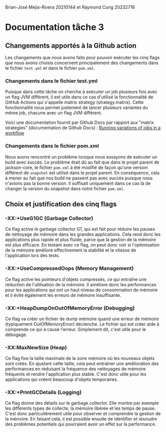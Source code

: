 Brian-José Mejia-Rivera 20210144 et Raymond Cung 20232716

# Documentation tâche 3 <br>

## Changements apportés à la Github action
Les changements que nous avons faits pour pouvoir exécuter les cinq flags que nous avons choisis concernent principalement des changements dans le fichier `test.yml` et dans le fichier `pom.xml`. 

### Changements dans le fichier test.yml
Puisque dans cette tâche on cherche à exécuter un job plusieurs fois avec un flag JVM différent, il est utile dans ce cas d'utilisé la fonctionnalité de GitHub Actions qui s'appelle matrix strategy (strategy.matrix). Cette fonctionnalité nous permet justement de lancer plusieurs variantes du même job, chacune avec un flag JVM différent. <br>

Voici une documentation fournit par Github Docs par rapport aux "matrix strategies" (documentation de Github Docs) : [Running variations of jobs in a workflow](https://docs.github.com/en/actions/writing-workflows/choosing-what-your-workflow-does/running-variations-of-jobs-in-a-workflow)

### Changements dans le fichier pom.xml
Nous avons rencontré un problème lorsque nous essayons de exécuter un build avec succès. Le problème était dû au fait que dans le projet parent de jackson-core, le fichier `pom.xml` à été modifié de façon qu'une version différent de `snapshot` est utilisé dans le projet parent. En conséquence, cela à mener au fait que nos build ne passent pas avec succès puisque nous n'avions pas la bonne version. Il suffisait uniquement dans ce cas là de changer la version du snapshot dans notre fichier `pom.xml`.

## Choix et justification des cinq flags

### -XX:+UseG1GC (Garbage Collector)
Ce flag active le garbage collector G1, qui est fait pour réduire les pauses de nettoyage de mémoire dans les grandes applications. Cela rend donc les applications plus rapide et plus fluide, parce que la gestion de la mémoire est plus efficace. En testant avec ce flag, on peut donc voir si l'optimisation de la mémoire améliore effectivement la stabilité et la vitesse de l'application lors des tests.

### -XX:+UseCompressedOops (Memory Management)
Ce flag active les pointeurs d'objets compressés, ce qui entraîne une réduction de l'utilisation de la mémoire. Il améliore donc les performances pour les applications qui ont un haut niveau de consommation de mémoire et il évite également les erreurs de mémoire insuffisante.

### -XX:+HeapDumpOnOutOfMemoryError (Debugging)
Ce flag va créer un fichier de dump mémoire quand une erreur de mémoire (typiquement OutOfMemoryError) déclenche. Le fichier qui est créer aide à comprende ce qui à causé l'erreur. Simplement dit, c'est utile pour le débogage.


### -XX:MaxNewSize (Heap)
Ce flag fixe la taille maximale de la zone mémoire où les nouveaux objets sont créés. En ajustant cette taille, cela peut entraîner une amélioration des performances en réduisant la fréquence des nettoyages de mémoire fréquents et rendre l'application plus stable. C'est donc utile pour les applications qui créent beaucoup d'objets temporaires.

### -XX:+PrintGCDetails (Logging)
Ce flag donne des détails sur le garbage collector. Elle montre par exemple les différents types de collecte, la mémoire libérée et les temps de pause. C'est donc particulièrement utile pour observer et comprendre la gestion de la mémoire. En faisant cela, il est possible ensuite de identifier et résoudre des problèmes potentiels qui pourraient avoir un effet sur la performance.
